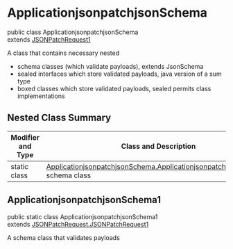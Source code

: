 # ApplicationjsonpatchjsonSchema
public class ApplicationjsonpatchjsonSchema<br>
extends [JSONPatchRequest1](../../../../../../../components/schemas/JSONPatchRequest.md#jsonpatchrequest)

A class that contains necessary nested
- schema classes (which validate payloads), extends JsonSchema
- sealed interfaces which store validated payloads, java version of a sum type
- boxed classes which store validated payloads, sealed permits class implementations

## Nested Class Summary
| Modifier and Type | Class and Description |
| ----------------- | ---------------------- |
| static class | [ApplicationjsonpatchjsonSchema.ApplicationjsonpatchjsonSchema1](#applicationjsonpatchjsonschema1)<br> schema class |

## ApplicationjsonpatchjsonSchema1
public static class ApplicationjsonpatchjsonSchema1<br>
extends [JSONPatchRequest.JSONPatchRequest1](../../../../../../../components/schemas/JSONPatchRequest.md#jsonpatchrequest1)

A schema class that validates payloads
